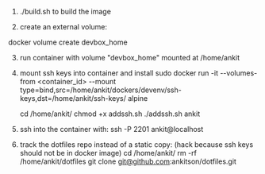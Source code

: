 1. ./build.sh to build the image

2. create an external volume: 

docker volume create devbox_home

3. run container with volume "devbox_home" mounted at /home/ankit

4. mount ssh keys into container and install
    sudo docker run -it --volumes-from <container_id> --mount type=bind,src=/home/ankit/dockers/devenv/ssh-keys,dst=/home/ankit/ssh-keys/ alpine
    
    cd /home/ankit/
    chmod +x addssh.sh
    ./addssh.sh ankit 

5. ssh into the container with:
  ssh -P 2201 ankit@localhost

6. track the dotfiles repo instead of a static copy: (hack because ssh keys should not be in docker image)
   cd /home/ankit/
   rm -rf /home/ankit/dotfiles
   git clone git@github.com:ankitson/dotfiles.git

